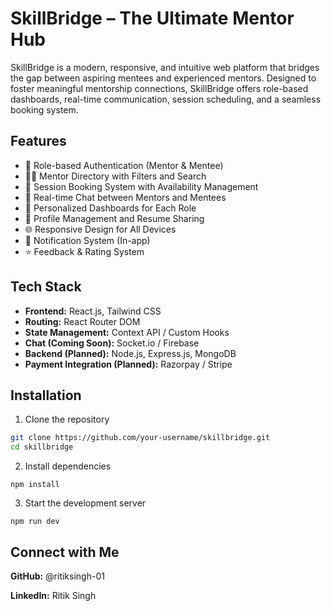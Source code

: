 # SkillBridge – The Ultimate Mentor Hub

SkillBridge is a modern, responsive, and intuitive web platform that bridges the gap between aspiring mentees and experienced mentors. Designed to foster meaningful mentorship connections, SkillBridge offers role-based dashboards, real-time communication, session scheduling, and a seamless booking system.

## Features

- 🔐 Role-based Authentication (Mentor & Mentee)  
- 🧑‍🏫 Mentor Directory with Filters and Search  
- 📅 Session Booking System with Availability Management  
- 💬 Real-time Chat between Mentors and Mentees  
- 🧾 Personalized Dashboards for Each Role  
- 📝 Profile Management and Resume Sharing  
- 🌐 Responsive Design for All Devices  
- 📢 Notification System (In-app)  
- ⭐ Feedback & Rating System  

## Tech Stack

- **Frontend:** React.js, Tailwind CSS  
- **Routing:** React Router DOM  
- **State Management:** Context API / Custom Hooks  
- **Chat (Coming Soon):** Socket.io / Firebase  
- **Backend (Planned):** Node.js, Express.js, MongoDB  
- **Payment Integration (Planned):** Razorpay / Stripe 

## Installation

1. Clone the repository  
```bash
git clone https://github.com/your-username/skillbridge.git
cd skillbridge
```
2. Install dependencies
```
npm install
```
3. Start the development server
```
npm run dev
```


## Connect with Me

**GitHub:** @ritiksingh-01

**LinkedIn:** Ritik Singh
